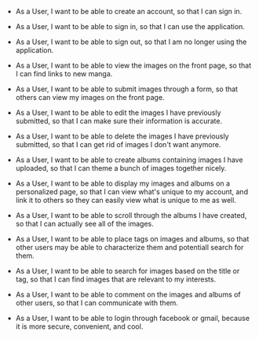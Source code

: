* As a User, I want to be able to create an account, so that I can sign in.

* As a User, I want to be able to sign in, so that I can use the application.

* As a User, I want to be able to sign out, so that I am no longer using the application.

* As a User, I want to be able to view the images on the front page, so that I can find links to new manga.

* As a User, I want to be able to submit images through a form, so that others can view my images on the front page.

* As a User, I want to be able to edit the images I have previously submitted, so that I can make sure their information is accurate.

* As a User, I want to be able to delete the images I have previously submitted, so that I can get rid of images I don't want anymore.

* As a User, I want to be able to create albums containing images I have uploaded, so that I can theme a bunch of images together nicely.

* As a User, I want to be able to display my images and albums on a personalized page, so that I can view what's unique to my account, and link it to others so they can easily view what is unique to me as well.

* As a User, I want to be able to scroll through the albums I have created, so that I can actually see all of the images.

* As a User, I want to be able to place tags on images and albums, so that other users may be able to characterize them and potentiall search for them.

* As a User, I want to be able to search for images based on the title or tag, so that I can find images that are relevant to my interests.

* As a User, I want to be able to comment on the images and albums of other users, so that I can communicate with them.

* As a User, I want to be able to login through facebook or gmail, because it is more secure, convenient, and cool.
